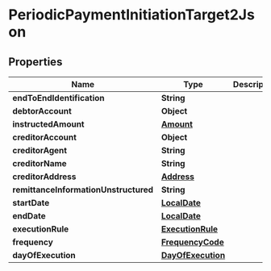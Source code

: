 
# PeriodicPaymentInitiationTarget2Json

## Properties
Name | Type | Description | Notes
------------ | ------------- | ------------- | -------------
**endToEndIdentification** | **String** |  |  [optional]
**debtorAccount** | **Object** |  | 
**instructedAmount** | [**Amount**](Amount.md) |  | 
**creditorAccount** | **Object** |  | 
**creditorAgent** | **String** |  |  [optional]
**creditorName** | **String** |  | 
**creditorAddress** | [**Address**](Address.md) |  |  [optional]
**remittanceInformationUnstructured** | **String** |  |  [optional]
**startDate** | [**LocalDate**](LocalDate.md) |  | 
**endDate** | [**LocalDate**](LocalDate.md) |  |  [optional]
**executionRule** | [**ExecutionRule**](ExecutionRule.md) |  |  [optional]
**frequency** | [**FrequencyCode**](FrequencyCode.md) |  | 
**dayOfExecution** | [**DayOfExecution**](DayOfExecution.md) |  |  [optional]




